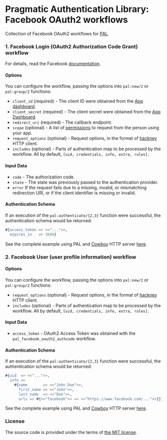 # Pragmatic Authentication Library: Facebook OAuth2 workflows

Collection of Facebook OAuth2 workflows for [PAL][pal].

### 1. Facebook Login (OAuth2 Authorization Code Grant) workflow

For details, read the Facebook [documentation][facebook-authcode].

#### Options

You can configure the workflow, passing the options into `pal:new/2` or `pal:group/2` functions:

- `client_id` (required) -
		The client ID were obtained from the [App dashboard][facebook-app-dashboard].
- `client_secret` (required) -
		The client secret were obtained from the  [App Dashboard][facebook-app-dashboard].
- `redirect_uri` (required) -
		The callback endpoint.
- `scope` (optional) -
		A list of [permissions][facebook-scope] to request from the person using your app.
- `request_options` (optional) -
		Request options, in the format of [hackney][hackney] HTTP client.
- `includes` (optional) -
		Parts of authentication map to be processed by the workflow.
		All by default, `[uid, credentials, info, extra, rules]`.

#### Input Data

- `code` -
		The authorization code.
- `state` -
		The state was previously passed to the authentication provider.
- `error`
		If the request fails due to a missing, invalid, or mismatching
		redirection URI, or if the client identifier is missing or invalid.

#### Authentication Schema

If an execution of the `pal:authenticate/{2,3}` function were successful,
the authentication schema would be returned:

```erlang
#{access_token => <<"...">>,
  expires_in   => 3600}
```

See the complete example using PAL and [Cowboy][cowboy] HTTP server [here][pal-example].

### 2. Facebook User (user profile information) workflow

#### Options

You can configure the workflow, passing the options into `pal:new/2` or `pal:group/2` functions:

- `request_options` (optional) -
		Request options, in the format of [hackney][hackney] HTTP client.
- `includes` (optional) -
		Parts of authentication map to be processed by the workflow.
		All by default, `[uid, credentials, info, extra, rules]`.

#### Input Data

- `access_token` -
		OAuth2 Access Token was obtained with the `pal_facebook_oauth2_authcode` workflow.

#### Authentication Schema

If an execution of the `pal:authenticate/{2,3}` function were successful,
the authentication schema would be returned:

```erlang
#{uid  => <<"...">>,
  info =>
    #{name       => <<"John Doe">>,
      first_name => <<"John">>,
      last_name  => <<"Doe">>,
      urls => #{<<"facebook">> => <<"https://www.facebook.com/...">>}}}
```

See the complete example using PAL and [Cowboy][cowboy] HTTP server [here][pal-example].

### License

The source code is provided under the terms of [the MIT license][license].

[license]:http://www.opensource.org/licenses/MIT
[cowboy]:https://github.com/extend/cowboy
[facebook-authcode]:https://developers.facebook.com/docs/facebook-login/manually-build-a-login-flow
[facebook-app-dashboard]:https://developers.facebook.com/apps
[facebook-scope]:https://developers.facebook.com/docs/facebook-login/permissions
[hackney]:https://github.com/benoitc/hackney
[pal]:https://github.com/manifest/pal
[pal-example]:https://github.com/manifest/pal-example

